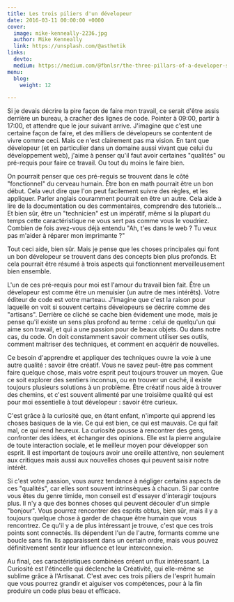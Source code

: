 ```yaml
---
title: Les trois piliers d'un dévelopeur
date: 2016-03-11 00:00:00 +0000
cover:
  image: mike-kenneally-2236.jpg
  author: Mike Kenneally
  link: https://unsplash.com/@asthetik
links:
  devto: 
  medium: https://medium.com/@fbnlsr/the-three-pillars-of-a-developer-s-mind-ab4be1d93d99
menu:
  blog:
    weight: 12

---
```

Si je devais décrire la pire façon de faire mon travail, ce serait d'être assis derrière un bureau, à cracher des lignes de code. Pointer à 09:00, partir à 17:00, et attendre que le jour suivant arrive. J'imagine que c'est une certaine façon de faire, et des milliers de dévelopeurs se contentent de vivre comme ceci. Mais ce n'est clairement pas ma vision. En tant que dévelopeur (et en particulier dans un domaine aussi vivant que celui du développement web), j'aime à penser qu'il faut avoir certaines "qualités" ou pré-requis pour faire ce travail. Ou tout du moins le faire bien.

On pourrait penser que ces pré-requis se trouvent dans le côté "fonctionnel" du cerveau humain. Être bon en math pourrait être un bon début. Cela veut dire que l'on peut facilement suivre des règles, et les appliquer. Parler anglais couramment pourrait en être un autre. Cela aide à lire de la documentation ou des commentaires, comprendre des tutoriels... Et bien sûr, être un "technicien" est un impératif, même si la plupart du temps cette caractéristique ne vous sert pas comme vous le voudriez. Combien de fois avez-vous déjà entendu "Ah, t'es dans le web ? Tu veux pas m'aider à réparer mon imprimante ?"

Tout ceci aide, bien sûr. Mais je pense que les choses principales qui font un bon dévelopeur se trouvent dans des concepts bien plus profonds. Et cela pourrait être résumé à trois aspects qui fonctionnent merveilleusement bien ensemble.

L'un de ces pré-requis pour moi est l'amour du travail bien fait. Être un dévelopeur est comme être un menuisier (un autre de mes intérêts). Votre éditeur de code est votre marteau. J'imagine que c'est la raison pour laquelle on voit si souvent certains dévelopeurs se décrire comme des "artisans". Derrière ce cliché se cache bien évidement une mode, mais je pense qu'il existe un sens plus profond au terme : celui de quelqu'un qui aime son travail, et qui a une passion pour de beaux objets. Ou dans notre cas, du code. On doit constamment savoir comment utiliser ses outils, comment maîtriser des techniques, et comment en acquérir de nouvelles.

Ce besoin d'apprendre et appliquer des techniques ouvre la voie à une autre qualité : savoir être créatif. Vous ne savez peut-être pas comment faire quelque chose, mais votre esprit peut toujours trouver un moyen. Que ce soit explorer des sentiers inconnus, ou en trouver un caché, il existe toujours plusieurs solutions à un problème. Être créatif nous aide à trouver des chemins, et c'est souvent alimenté par une troisième qualité qui est pour moi essentielle à tout dévelopeur : savoir être curieux.

C'est grâce à la curiosité que, en étant enfant, n'importe qui apprend les choses basiques de la vie. Ce qui est bien, ce qui est mauvais. Ce qui fait mal, ce qui rend heureux. La curiosité pousse à rencontrer des gens, confronter des idées, et échanger des opinions. Elle est la pierre angulaire de toute interaction sociale, et le meilleur moyen pour développer son esprit. Il est important de toujours avoir une oreille attentive, non seulement aux critiques mais aussi aux nouvelles choses qui peuvent saisir notre intérêt.

Si c'est votre passion, vous aurez tendance à négliger certains aspects de ces "qualités", car elles sont souvent intrinsèques à chacun. Si par contre vous êtes du genre timide, mon conseil est d'essayer d'interagir toujours plus. Il n'y a que des bonnes choses qui peuvent découler d'un simple "bonjour". Vous pourrez rencontrer des esprits obtus, bien sûr, mais il y a toujours quelque chose à garder de chaque être humain que vous rencontrez. Ce qu'il y a de plus intéressant je trouve, c'est que ces trois points sont connectés. Ils dépendent l'un de l'autre, formants comme une boucle sans fin. Ils apparaissent dans un certain ordre, mais vous pouvez définitivement sentir leur influence et leur interconnexion.

Au final, ces caractéristiques combinées créent un flux intéressant. La Curiosité est l'étincelle qui déclenche la Créativité, qui elle-même se sublime grâce à l'Artisanat. C'est avec ces trois piliers de l'esprit humain que vous pourrez grandir et aiguiser vos compétences, pour à la fin produire un code plus beau et efficace.
